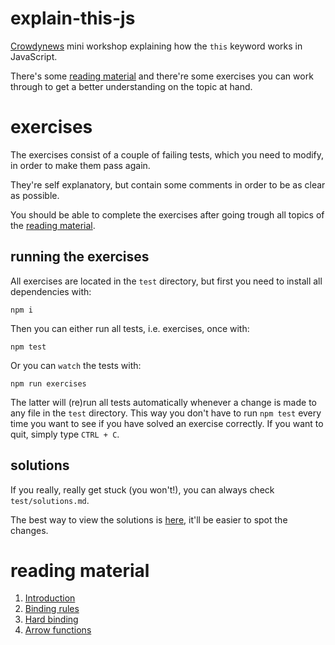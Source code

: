 # explain-this-js
[Crowdynews](http://www.crowdynews.com/) mini workshop explaining how the `this` keyword works in JavaScript.

There's some [reading material](#reading-material) and there're some exercises you can work through to get a better understanding on the topic at hand.

# exercises
The exercises consist of a couple of failing tests, which you need
to modify, in order to make them pass again.

They're self explanatory, but contain some comments in order to
be as clear as possible.

You should be able to complete the exercises after going trough
all topics of the [reading material](#reading-material).

## running the exercises
All exercises are located in the `test` directory, but first you
need to install all dependencies with:
```
npm i
```
Then you can either run all tests, i.e. exercises, once with:
```
npm test
```
Or you can `watch` the tests with:
```
npm run exercises
```
The latter will (re)run all tests automatically whenever a
change is made to any file in the `test` directory. This way
you don't have to run `npm test` every time you want to see if
you have solved an exercise correctly. If you want to quit, simply
type `CTRL + C`.

## solutions
If you really, really get stuck (you won't!), you can always check
`test/solutions.md`.

The best way to view the solutions is [here](https://github.com/danillouz/explain-this-js/blob/master/test/solutions.md), it'll be easier to 
spot the changes.

# reading material
1. [Introduction](resources/index.md#1-introduction)
2. [Binding rules](resources/binding-rules.md#2-binding-rules)
3. [Hard binding](resources/hard-binding.md#3-hard-binding)
4. [Arrow functions](resources/arrow-functions.md#4-arrow-functions)
